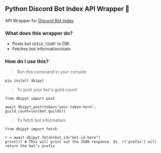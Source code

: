 ## Python Discord Bot Index API Wrapper 🎉
API Wrapper for [Discord Bot Index](https://discordbotindex.com)


### What does this wrapper do?
- Posts bot `GUILD_COUNT` to DBI.
- Fetches bot information/stats

### How do I use this?

> Run this command in your console:
```
pip install dbipyt
```

> To post your bot's guild count:
```
from dbipyt import post

await dbipyt.post(token="your-token-here", guild_count=len(bot.guilds))
```

> To fetch bot information:
```
from dbipyt import fetch

r = await dbipyt.fetch(bot_id="bot-id-here")
print(r) # This will print out the JSON response. Ex. r['prefix'] will return the bot's prefix
```


